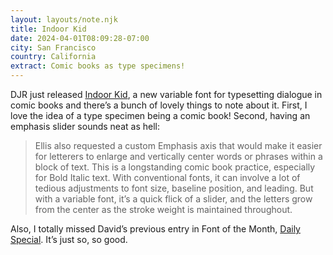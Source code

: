 ```yaml
---
layout: layouts/note.njk
title: Indoor Kid 
date: 2024-04-01T08:09:28-07:00
city: San Francisco
country: California
extract: Comic books as type specimens!
---
```


DJR just released [Indoor Kid](https://djr.com/notes/indoor-kid-font-of-the-month), a new variable font for typesetting dialogue in comic books and there’s a bunch of lovely things to note about it. First, I love the idea of a type specimen being a comic book! Second, having an emphasis slider sounds neat as hell:

> Ellis also requested a custom Emphasis axis that would make it easier for letterers to enlarge and vertically center words or phrases within a block of text. This is a longstanding comic book practice, especially for Bold Italic text. With conventional fonts, it can involve a lot of tedious adjustments to font size, baseline position, and leading. But with a variable font, it’s a quick flick of a slider, and the letters grow from the center as the stroke weight is maintained throughout.

Also, I totally missed David’s previous entry in Font of the Month, [Daily Special](https://djr.com/notes/februarys-font-of-the-month-more-daily-special). It’s just so, so good.